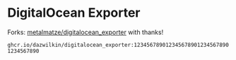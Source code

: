 # DigitalOcean Exporter

Forks: [metalmatze/digitalocean_exporter](https://github.com/metalmatze/digitalocean_exporter) with thanks!

`ghcr.io/dazwilkin/digitalocean_exporter:1234567890123456789012345678901234567890`

